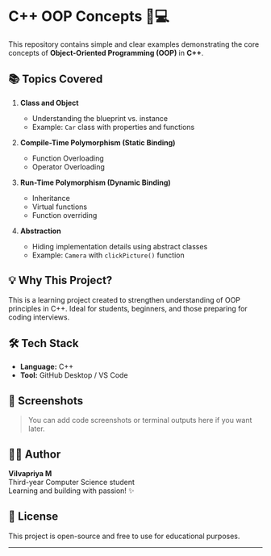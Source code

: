 
# C++ OOP Concepts 🚗💻

This repository contains simple and clear examples demonstrating the core concepts of **Object-Oriented Programming (OOP)** in **C++**.

## 📚 Topics Covered

1. **Class and Object**
   - Understanding the blueprint vs. instance
   - Example: `Car` class with properties and functions

2. **Compile-Time Polymorphism (Static Binding)**
   - Function Overloading
   - Operator Overloading

3. **Run-Time Polymorphism (Dynamic Binding)**
   - Inheritance
   - Virtual functions
   - Function overriding

4. **Abstraction**
   - Hiding implementation details using abstract classes
   - Example: `Camera` with `clickPicture()` function

## 💡 Why This Project?

This is a learning project created to strengthen understanding of OOP principles in C++. Ideal for students, beginners, and those preparing for coding interviews.

## 🛠️ Tech Stack

- **Language:** C++
- **Tool:** GitHub Desktop / VS Code

## 📸 Screenshots

> You can add code screenshots or terminal outputs here if you want later.

## 👩‍💻 Author

**Vilvapriya M**  
Third-year Computer Science student  
Learning and building with passion! ✨

## 📎 License

This project is open-source and free to use for educational purposes.

---

